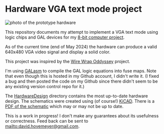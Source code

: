 # Hardware VGA text mode project

![photo of the prototype hardware](Episode01/slides/figures/episode01/prototype.jpg)

This repository documents my attempt to implement a VGA text mode using logic chips and GAL devices for my [8-bit computer project](https://github.com/daveho/DIY8bit).

As of the current time (end of May 2024) the hardware can produce a valid 640x480 VGA video signal and display a solid color.

This project was inspired by the [Wire Wrap Oddyssey](https://wirewrapodyssey.com) project.

I'm using [GALasm](https://github.com/daveho/GALasm) to compile the GAL logic equations into fuse maps. Note that even though this is hosted in my Github account, I didn't write it. (I fixed a bug and then posted the code on my Github since there didn't seem to be any existing version control repo for it.)

The [HardwareDesign](HardwareDesign) directory contains the most up-to-date hardware design. The schematics were created using (of course!) [KiCAD](https://www.kicad.org/). There is a [PDF of the schematic](HardwareDesign/HW_VGA.pdf) which may or may not be up to date.

This is a work in progress! I don't make any guarantees about its usefulness or correctness. Feed back can be sent to <mailto:david.hovemeyer@gmail.com>.
